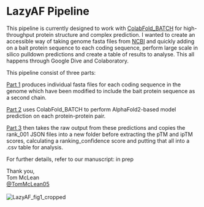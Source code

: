 # LazyAF Pipeline

This pipeline is currently designed to work with [ColabFold_BATCH](https://github.com/sokrypton/ColabFold) for high-throughput protein structure and complex prediction. I wanted to create an accessible way of taking genome fasta files from [NCBI](https://www.ncbi.nlm.nih.gov/) and quickly adding on a bait protein sequence to each coding sequence, perform large scale in silico pulldown predictions and create a table of results to analyse. This all happens through Google Dive and Colaboratory.

This pipeline consist of three parts: 

[Part 1](https://colab.research.google.com/drive/1a5d7xraEK4Iv3Ecmmjb1opnU5jwXRW_a) produces individual fasta files for each coding sequence in the genome which have been modified to include the bait protein sequence as a second chain.

[Part 2](https://github.com/sokrypton/ColabFold) uses ColabFold_BATCH to perform AlphaFold2-based model prediction on each protein-protein pair.

[Part 3](https://colab.research.google.com/drive/1j7WJLcUHTR8BrjkWDaU549rFk6X5Zu18) then takes the raw output from these predictions and copies the rank_001 JSON files into a new folder before extracting the pTM and ipTM scores, calculating a ranking_confidence score and putting that all into a .csv table for analysis.

For further details, refer to our manuscript: in prep

Thank you,<br>
Tom McLean <br>
[@TomMcLean05](https://twitter.com/TomMcLean05)
<br>
<br>
![LazyAF_fig1_cropped](https://github.com/ThomasCMcLean/LazyAF/assets/26911265/43e27e99-9687-4d87-89e8-fd0529314197)

